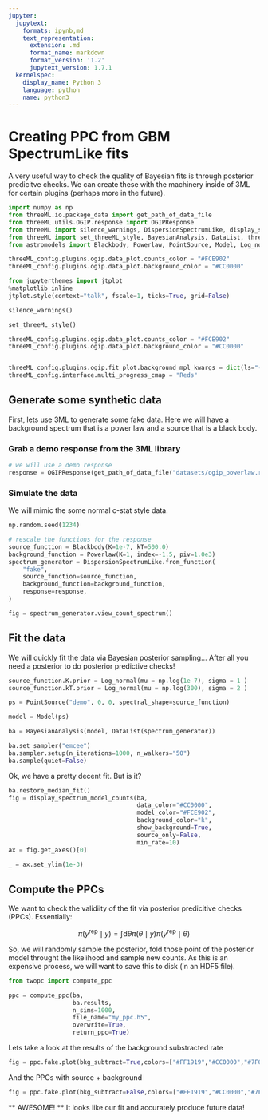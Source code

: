 ```yaml
---
jupyter:
  jupytext:
    formats: ipynb,md
    text_representation:
      extension: .md
      format_name: markdown
      format_version: '1.2'
      jupytext_version: 1.7.1
  kernelspec:
    display_name: Python 3
    language: python
    name: python3
---
```


# Creating PPC from GBM SpectrumLike fits

A very useful way to check the quality of Bayesian fits is through posterior predicitve checks.
We can create these with the machinery inside of 3ML for certain plugins (perhaps more in the future). 



```python
import numpy as np
from threeML.io.package_data import get_path_of_data_file
from threeML.utils.OGIP.response import OGIPResponse
from threeML import silence_warnings, DispersionSpectrumLike, display_spectrum_model_counts
from threeML import set_threeML_style, BayesianAnalysis, DataList, threeML_config
from astromodels import Blackbody, Powerlaw, PointSource, Model, Log_normal

threeML_config.plugins.ogip.data_plot.counts_color = "#FCE902"
threeML_config.plugins.ogip.data_plot.background_color = "#CC0000"

```


```python nbsphinx="hidden"
from jupyterthemes import jtplot
%matplotlib inline
jtplot.style(context="talk", fscale=1, ticks=True, grid=False)

silence_warnings()

set_threeML_style()

threeML_config.plugins.ogip.data_plot.counts_color = "#FCE902"
threeML_config.plugins.ogip.data_plot.background_color = "#CC0000"


threeML_config.plugins.ogip.fit_plot.background_mpl_kwargs = dict(ls="-", lw=.7)
threeML_config.interface.multi_progress_cmap = "Reds"
```
## Generate some synthetic data

First, lets use 3ML to generate some fake data. Here we will have a background spectrum that is a power law and a source that is a black body.

### Grab a demo response from the 3ML library

```python
# we will use a demo response
response = OGIPResponse(get_path_of_data_file("datasets/ogip_powerlaw.rsp"))
```

### Simulate the data

We will mimic the some normal c-stat style data.

```python
np.random.seed(1234)

# rescale the functions for the response
source_function = Blackbody(K=1e-7, kT=500.0)
background_function = Powerlaw(K=1, index=-1.5, piv=1.0e3)
spectrum_generator = DispersionSpectrumLike.from_function(
    "fake",
    source_function=source_function,
    background_function=background_function,
    response=response,
)

fig = spectrum_generator.view_count_spectrum()
```

## Fit the data 

We will quickly fit the data via Bayesian posterior sampling... After all you need a posterior to do posterior predictive checks!


```python
source_function.K.prior = Log_normal(mu = np.log(1e-7), sigma = 1 )
source_function.kT.prior = Log_normal(mu = np.log(300), sigma = 2 )

ps = PointSource("demo", 0, 0, spectral_shape=source_function)

model = Model(ps)
```

```python
ba = BayesianAnalysis(model, DataList(spectrum_generator))
```

```python
ba.set_sampler("emcee")
ba.sampler.setup(n_iterations=1000, n_walkers="50")
ba.sample(quiet=False)
```

Ok, we have a pretty decent fit. But is it?

```python
ba.restore_median_fit()
fig = display_spectrum_model_counts(ba,
                                    data_color="#CC0000",
                                    model_color="#FCE902",
                                    background_color="k",
                                    show_background=True,
                                    source_only=False,
                                    min_rate=10)
ax = fig.get_axes()[0]

_ = ax.set_ylim(1e-3)

```

<!-- #region -->
## Compute the PPCs

We want to check the validiity of the fit via posterior predicitive checks (PPCs).
Essentially:

$$\pi\left(y^{\mathrm{rep}} \mid y\right)=\int \mathrm{d} \theta \pi(\theta \mid y) \pi\left(y^{\mathrm{rep}} \mid \theta\right)$$


So, we will randomly sample the posterior, fold those point of the posterior model throught the likelihood and sample new counts. As this is an expensive process, we will want to save this to disk (in an HDF5 file).

<!-- #endregion -->

```python
from twopc import compute_ppc
```

```python
ppc = compute_ppc(ba,
                  ba.results,
                  n_sims=1000, 
                  file_name="my_ppc.h5",
                  overwrite=True,
                  return_ppc=True)
```

Lets take a look at the results of the background substracted rate

```python
fig = ppc.fake.plot(bkg_subtract=True,colors=["#FF1919","#CC0000","#7F0000"]);
```

And the PPCs with source + background

```python
fig = ppc.fake.plot(bkg_subtract=False,colors=["#FF1919","#CC0000","#7F0000"]);
```

** AWESOME! ** It looks like our fit and accurately produce future data! 

```python

```

